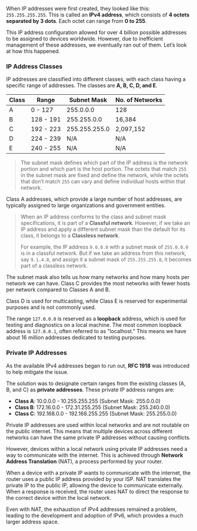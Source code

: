 When IP addresses were first created, they looked like this: `255.255.255.255`. This is called an **IPv4 address**, which consists of **4 octets separated by 3 dots**. Each octet can range from **0 to 255**.

This IP address configuration allowed for over 4 billion possible addresses to be assigned to devices worldwide. However, due to inefficient management of these addresses, we eventually ran out of them. Let’s look at how this happened.

### IP Address Classes

IP addresses are classified into different classes, with each class having a specific range of addresses. The classes are **A, B, C, D, and E**.

|Class|Range|Subnet Mask|No. of Networks|
|---|---|---|---|
|A|0 - 127|255.0.0.0|128|
|B|128 - 191|255.255.0.0|16,384|
|C|192 - 223|255.255.255.0|2,097,152|
|D|224 - 239|N/A|N/A|
|E|240 - 255|N/A|N/A|

> The subnet mask defines which part of the IP address is the network portion and which part is the host portion. The octets that match `255` in the subnet mask are fixed and define the network, while the octets that don’t match `255` can vary and define individual hosts within that network.

Class A addresses, which provide a large number of host addresses, are typically assigned to large organizations and government entities.

> When an IP address conforms to the class and subnet mask specifications, it is part of a **Classful network**. However, if we take an IP address and apply a different subnet mask than the default for its class, it belongs to a **Classless network**.
> 
> For example, the IP address `9.0.0.0` with a subnet mask of `255.0.0.0` is in a classful network. But if we take an address from this network, say `9.1.4.0`, and assign it a subnet mask of `255.255.255.0`, it becomes part of a classless network.

The subnet mask also tells us how many networks and how many hosts per network we can have. Class C provides the most networks with fewer hosts per network compared to Classes A and B.

Class D is used for multicasting, while Class E is reserved for experimental purposes and is not commonly used.

The range `127.0.0.0` is reserved as a **loopback** address, which is used for testing and diagnostics on a local machine. The most common loopback address is `127.0.0.1`, often referred to as "localhost." This means we have about 16 million addresses dedicated to testing purposes.

### Private IP Addresses

As the available IPv4 addresses began to run out, **RFC 1918** was introduced to help mitigate the issue.

The solution was to designate certain ranges from the existing classes (A, B, and C) as **private addresses**. These private IP address ranges are:

- **Class A**: 10.0.0.0 - 10.255.255.255 (Subnet Mask: 255.0.0.0)
- **Class B**: 172.16.0.0 - 172.31.255.255 (Subnet Mask: 255.240.0.0)
- **Class C**: 192.168.0.0 - 192.168.255.255 (Subnet Mask: 255.255.0.0)

Private IP addresses are used within local networks and are not routable on the public internet. This means that multiple devices across different networks can have the same private IP addresses without causing conflicts.

However, devices within a local network using private IP addresses need a way to communicate with the internet. This is achieved through **Network Address Translation** (NAT), a process performed by your router.

When a device with a private IP wants to communicate with the internet, the router uses a public IP address provided by your ISP. NAT translates the private IP to the public IP, allowing the device to communicate externally. When a response is received, the router uses NAT to direct the response to the correct device within the local network.

Even with NAT, the exhaustion of IPv4 addresses remained a problem, leading to the development and adoption of IPv6, which provides a much larger address space.